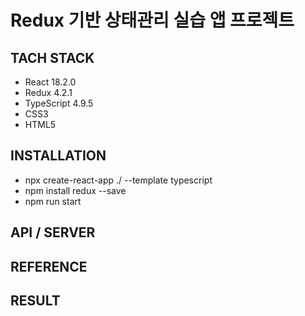 # Redux 기반 상태관리 실습 앱 프로젝트

## TACH STACK

- React 18.2.0
- Redux 4.2.1
- TypeScript 4.9.5
- CSS3
- HTML5

## INSTALLATION

- npx create-react-app ./ --template typescript
- npm install redux --save
- npm run start

## API / SERVER

## REFERENCE

## RESULT
